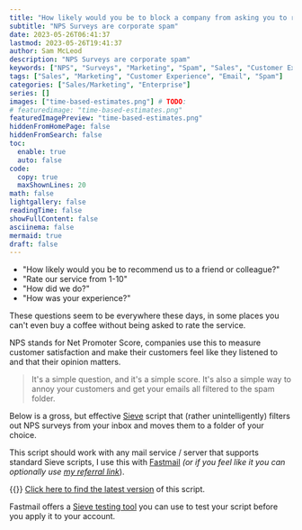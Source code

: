 ```yaml
---
title: "How likely would you be to block a company from asking you to rate everything they do?"
subtitle: "NPS Surveys are corporate spam"
date: 2023-05-26T06:41:37
lastmod: 2023-05-26T19:41:37
author: Sam McLeod
description: "NPS Surveys are corporate spam"
keywords: ["NPS", "Surveys", "Marketing", "Spam", "Sales", "Customer Experience", "Email"]
tags: ["Sales", "Marketing", "Customer Experience", "Email", "Spam"]
categories: ["Sales/Marketing", "Enterprise"]
series: []
images: ["time-based-estimates.png"] # TODO:
# featuredimage: "time-based-estimates.png"
featuredImagePreview: "time-based-estimates.png"
hiddenFromHomePage: false
hiddenFromSearch: false
toc:
  enable: true
  auto: false
code:
  copy: true
  maxShownLines: 20
math: false
lightgallery: false
readingTime: false
showFullContent: false
asciinema: false
mermaid: true
draft: false
---
```


- "How likely would you be to recommend us to a friend or colleague?"
- "Rate our service from 1-10"
- "How did we do?"
- "How was your experience?"

These questions seem to be everywhere these days, in some places you can't even buy a coffee without being asked to rate the service.

NPS stands for Net Promoter Score, companies use this to measure customer satisfaction and make their customers feel like they listened to and that their opinion matters.

> It's a simple question, and it's a simple score. It's also a simple way to annoy your customers and get your emails all filtered to the spam folder.

Below is a gross, but effective [Sieve](http://sieve.info/) script that (rather unintelligently) filters out NPS surveys from your inbox and moves them to a folder of your choice.

This script should work with any mail service / server that supports standard Sieve scripts, I use this with [Fastmail](https://fastmail.com) _(or if you feel like it you can optionally use [my referral link](https://ref.fm/u13738357)_).

{{<github repo="sammcj/scripts" file="email/customer-satisfaction-spam.sieve" lang="sieve" options="linenos=table">}}
[Click here to find the latest version](github.com/sammcj/scripts/email/customer-satisfaction-spam.sieve) of this script.

Fastmail offers a [Sieve testing tool](https://app.fastmail.com/sievetester/) you can use to test your script before you apply it to your account.

